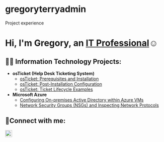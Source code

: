 # gregoryterryadmin
Project experience
<h1>Hi, I'm Gregory, an <a href="https://linkedin.com/in/Greg">IT Professional</a>☺</h1>

<h2>👨‍💻 Information Technology Projects:</h2>

- <b>osTicket (Help Desk Ticketing System)</b>
  - [osTicket: Prerequisites and Installation](https://github.com/gregoryterry/osticket-prereqs)
  - [osTicket: Post-Installation Configuration](https://github.com/gregoryterry/post-install-config)
  - [osTicket: Ticket Lifecycle Examples](https://github.com/gregoryterry/ticket-lifecycle)
- <b>Microsoft Azure</b>
  - [Configuring On-premises Active Directory within Azure VMs](https://github.com/gregoryterry/configure-ad)
  - [Network Security Groups (NSGs) and Inspecting Network Protocols](https://github.com/gregoryterry/azure-network-protocols)

<h2>🤳Connect with me:</h2>

[<img align="left" alt="Greg | LinkedIn" width="22px" src="https://cdn.jsdelivr.net/npm/simple-icons@v3/icons/linkedin.svg" />][linkedin]

[linkedin]: https://linkedin.com/in/Greg
